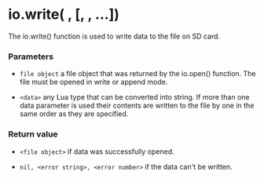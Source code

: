 # io.write(<file object> , <data>[, <data>, ...])

The io.write() function is used to write data to the file on SD card.


### Parameters

* `file object` a file object that was returned by the io.open() function. The file must be opened in write or append mode.

* `<data>` any Lua type that can be converted into string. If more than one data parameter is used their contents are written to the file by one in the same order as they are specified.

### Return value

* `<file object>` if data was successfully opened.

* `nil, <error string>, <error number>` if the data can't be written.
